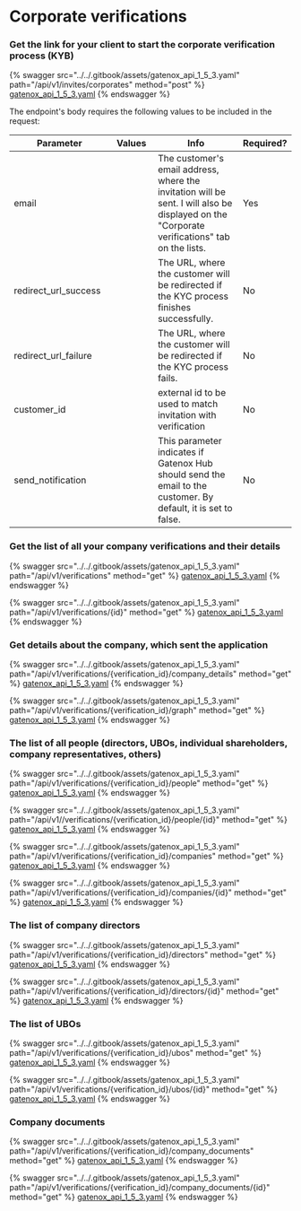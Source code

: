 # Corporate verifications

### Get the link for your client to start the corporate verification process (KYB)

{% swagger src="../../.gitbook/assets/gatenox_api_1_5_3.yaml" path="/api/v1/invites/corporates" method="post" %}
[gatenox_api_1_5_3.yaml](../../.gitbook/assets/gatenox_api_1_5_3.yaml)
{% endswagger %}

The endpoint's body requires the following values to be included in the request:

<table><thead><tr><th width="203">Parameter</th><th width="109">Values</th><th width="316">Info</th><th>Required?</th></tr></thead><tbody><tr><td>email</td><td></td><td>The customer's email address, where the invitation will be sent. I will also be displayed on the "Corporate verifications" tab on the lists.</td><td>Yes</td></tr><tr><td>redirect_url_success</td><td></td><td>The URL, where the customer will be redirected if the KYC process finishes successfully.</td><td>No</td></tr><tr><td>redirect_url_failure</td><td></td><td>The URL, where the customer will be redirected if the KYC process fails.</td><td>No</td></tr><tr><td>customer_id</td><td></td><td>external id to be used to match invitation with verification</td><td>No</td></tr><tr><td>send_notification</td><td></td><td>This parameter indicates if Gatenox Hub should send the email to the customer. By default, it is set to false.</td><td>No</td></tr></tbody></table>

### Get the list of all your company verifications and their details

{% swagger src="../../.gitbook/assets/gatenox_api_1_5_3.yaml" path="/api/v1/verifications" method="get" %}
[gatenox_api_1_5_3.yaml](../../.gitbook/assets/gatenox_api_1_5_3.yaml)
{% endswagger %}

{% swagger src="../../.gitbook/assets/gatenox_api_1_5_3.yaml" path="/api/v1/verifications/{id}" method="get" %}
[gatenox_api_1_5_3.yaml](../../.gitbook/assets/gatenox_api_1_5_3.yaml)
{% endswagger %}

### Get details about the company, which sent the application

{% swagger src="../../.gitbook/assets/gatenox_api_1_5_3.yaml" path="/api/v1/verifications/{verification_id}/company_details" method="get" %}
[gatenox_api_1_5_3.yaml](../../.gitbook/assets/gatenox_api_1_5_3.yaml)
{% endswagger %}

{% swagger src="../../.gitbook/assets/gatenox_api_1_5_3.yaml" path="/api/v1/verifications/{verification_id}/graph" method="get" %}
[gatenox_api_1_5_3.yaml](../../.gitbook/assets/gatenox_api_1_5_3.yaml)
{% endswagger %}

### The list of all people (directors, UBOs, individual shareholders, company representatives, others)

{% swagger src="../../.gitbook/assets/gatenox_api_1_5_3.yaml" path="/api/v1/verifications/{verification_id}/people" method="get" %}
[gatenox_api_1_5_3.yaml](../../.gitbook/assets/gatenox_api_1_5_3.yaml)
{% endswagger %}

{% swagger src="../../.gitbook/assets/gatenox_api_1_5_3.yaml" path="/api/v1//verifications/{verification_id}/people/{id}" method="get" %}
[gatenox_api_1_5_3.yaml](../../.gitbook/assets/gatenox_api_1_5_3.yaml)
{% endswagger %}

{% swagger src="../../.gitbook/assets/gatenox_api_1_5_3.yaml" path="/api/v1/verifications/{verification_id}/companies" method="get" %}
[gatenox_api_1_5_3.yaml](../../.gitbook/assets/gatenox_api_1_5_3.yaml)
{% endswagger %}

{% swagger src="../../.gitbook/assets/gatenox_api_1_5_3.yaml" path="/api/v1/verifications/{verification_id}/companies/{id}" method="get" %}
[gatenox_api_1_5_3.yaml](../../.gitbook/assets/gatenox_api_1_5_3.yaml)
{% endswagger %}

### The list of company directors

{% swagger src="../../.gitbook/assets/gatenox_api_1_5_3.yaml" path="/api/v1/verifications/{verification_id}/directors" method="get" %}
[gatenox_api_1_5_3.yaml](../../.gitbook/assets/gatenox_api_1_5_3.yaml)
{% endswagger %}

{% swagger src="../../.gitbook/assets/gatenox_api_1_5_3.yaml" path="/api/v1/verifications/{verification_id}/directors/{id}" method="get" %}
[gatenox_api_1_5_3.yaml](../../.gitbook/assets/gatenox_api_1_5_3.yaml)
{% endswagger %}

### The list of UBOs

{% swagger src="../../.gitbook/assets/gatenox_api_1_5_3.yaml" path="/api/v1/verifications/{verification_id}/ubos" method="get" %}
[gatenox_api_1_5_3.yaml](../../.gitbook/assets/gatenox_api_1_5_3.yaml)
{% endswagger %}

{% swagger src="../../.gitbook/assets/gatenox_api_1_5_3.yaml" path="/api/v1/verifications/{verification_id}/ubos/{id}" method="get" %}
[gatenox_api_1_5_3.yaml](../../.gitbook/assets/gatenox_api_1_5_3.yaml)
{% endswagger %}

### Company documents

{% swagger src="../../.gitbook/assets/gatenox_api_1_5_3.yaml" path="/api/v1/verifications/{verification_id}/company_documents" method="get" %}
[gatenox_api_1_5_3.yaml](../../.gitbook/assets/gatenox_api_1_5_3.yaml)
{% endswagger %}

{% swagger src="../../.gitbook/assets/gatenox_api_1_5_3.yaml" path="/api/v1/verifications/{verification_id}/company_documents/{id}" method="get" %}
[gatenox_api_1_5_3.yaml](../../.gitbook/assets/gatenox_api_1_5_3.yaml)
{% endswagger %}
